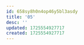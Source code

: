 ```yaml
---
id: 658sy8h0n4op46y5bl3asdy
title: '05'
desc: ''
updated: 1725554927717
created: 1725554927717
---
```

